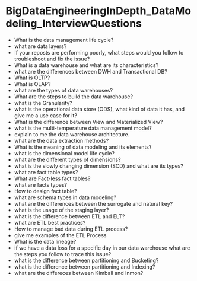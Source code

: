 # BigDataEngineeringInDepth_DataModeling_InterviewQuestions

- What is the data management life cycle?
- what are data layers?
- If your reposts are performing poorly, what steps would you follow to troubleshoot and fix the issue?
- What is a data warehouse and what are its characteristics?
- what are the differences between DWH and Transactional DB?
- What is OLTP?
- What is OLAP?
- what are the types of data warehouses?
- What are the steps to build the data warehouse?
- what is the Granularity?
- what is the operational data store (ODS), what kind of data it has, and give me a use case for it?
- What is the difference between View and Materialized View?
- what is the multi-temperature data management model?
- explain to me the data warehouse architecture.
- what are the data extraction methods?
- What is the meaning of data modeling and its elements?
- what is the dimensional model life cycle?
- what are the different types of dimensions?
- what is the slowly changing dimension (SCD) and what are its types?
- what are fact table types?
- What are Fact-less fact tables?
- what are facts types?
- How to design fact table?
- what are schema types in data modeling?
- what are the differences between the surrogate and natural key?
- what is the usage of the staging layer?
- what is the difference between ETL and ELT?
- what are ETL best practices?
- How to manage bad data during ETL process?
- give me examples of the ETL Process
- What is the data lineage?
- if we have a data loss for a specific day in our data warehouse what are the steps you follow to trace this issue?
- what is the difference between partitioning and Bucketing?
- what is the difference between partitioning and Indexing?
- what are the differeces between Kimball and Inmon?
